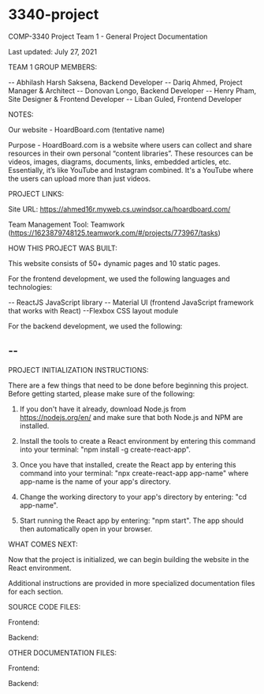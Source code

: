 # 3340-project
COMP-3340 Project Team 1 - General Project Documentation

Last updated: July 27, 2021



TEAM 1 GROUP MEMBERS:

-- Abhilash Harsh Saksena, Backend Developer
-- Dariq Ahmed, Project Manager & Architect
-- Donovan Longo, Backend Developer
-- Henry Pham, Site Designer & Frontend Developer
-- Liban Guled, Frontend Developer



NOTES:

Our website - HoardBoard.com (tentative name)

Purpose - HoardBoard.com is a website where users can collect and share resources in their own personal “content libraries”. These resources can be videos, images, diagrams, documents, links, embedded articles, etc. Essentially, it’s like YouTube and Instagram combined. It's a YouTube where the users can upload more than just videos.



PROJECT LINKS:

Site URL: https://ahmed16r.myweb.cs.uwindsor.ca/hoardboard.com/

Team Management Tool: Teamwork (https://1623879748125.teamwork.com/#/projects/773967/tasks)



HOW THIS PROJECT WAS BUILT:

This website consists of 50+ dynamic pages and 10 static pages.


For the frontend development, we used the following languages and technologies:

-- ReactJS JavaScript library
-- Material UI (frontend JavaScript framework that works with React)
--Flexbox CSS layout module


For the backend development, we used the following:

-- 
-- 



PROJECT INITIALIZATION INSTRUCTIONS:

There are a few things that need to be done before beginning this project. Before getting started, please make sure of the following:

1. If you don't have it already, download Node.js from https://nodejs.org/en/ and make sure that both Node.js and NPM are installed.

2. Install the tools to create a React environment by entering this command into your terminal: "npm install -g create-react-app".

3. Once you have that installed, create the React app by entering this command into your terminal: "npx create-react-app app-name" where app-name is the name of your app's directory.

4. Change the working directory to your app's directory by entering: "cd app-name".

5. Start running the React app by entering: "npm start". The app should then automatically open in your browser.



WHAT COMES NEXT:

Now that the project is initialized, we can begin building the website in the React environment.

Additional instructions are provided in more specialized documentation files for each section.



SOURCE CODE FILES:

Frontend:

Backend:



OTHER DOCUMENTATION FILES:

Frontend:

Backend:
